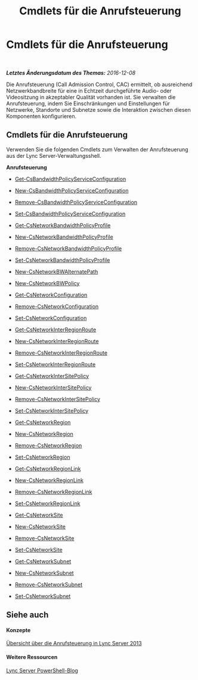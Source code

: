 ﻿---
title: Cmdlets für die Anrufsteuerung
TOCTitle: Cmdlets für die Anrufsteuerung
ms:assetid: dd9d3912-b562-4839-a337-bfc5277cfb62
ms:mtpsurl: https://technet.microsoft.com/de-de/library/Gg415676(v=OCS.15)
ms:contentKeyID: 49295631
ms.date: 12/10/2016
mtps_version: v=OCS.15
ms.translationtype: HT
---

# Cmdlets für die Anrufsteuerung

 

_**Letztes Änderungsdatum des Themas:** 2016-12-08_

Die Anrufsteuerung (Call Admission Control, CAC) ermittelt, ob ausreichend Netzwerkbandbreite für eine in Echtzeit durchgeführte Audio- oder Videositzung in akzeptabler Qualität vorhanden ist. Sie verwalten die Anrufsteuerung, indem Sie Einschränkungen und Einstellungen für Netzwerke, Standorte und Subnetze sowie die Interaktion zwischen diesen Komponenten konfigurieren.

## Cmdlets für die Anrufsteuerung

Verwenden Sie die folgenden Cmdlets zum Verwalten der Anrufsteuerung aus der Lync Server-Verwaltungsshell.

**Anrufsteuerung**

  -   
    [Get-CsBandwidthPolicyServiceConfiguration](get-csbandwidthpolicyserviceconfiguration.md)

  -   
    [New-CsBandwidthPolicyServiceConfiguration](new-csbandwidthpolicyserviceconfiguration.md)

  -   
    [Remove-CsBandwidthPolicyServiceConfiguration](remove-csbandwidthpolicyserviceconfiguration.md)

  -   
    [Set-CsBandwidthPolicyServiceConfiguration](set-csbandwidthpolicyserviceconfiguration.md)

  -   
    [Get-CsNetworkBandwidthPolicyProfile](get-csnetworkbandwidthpolicyprofile.md)

  -   
    [New-CsNetworkBandwidthPolicyProfile](new-csnetworkbandwidthpolicyprofile.md)

  -   
    [Remove-CsNetworkBandwidthPolicyProfile](remove-csnetworkbandwidthpolicyprofile.md)

  -   
    [Set-CsNetworkBandwidthPolicyProfile](set-csnetworkbandwidthpolicyprofile.md)

  -   
    [New-CsNetworkBWAlternatePath](new-csnetworkbwalternatepath.md)

  -   
    [New-CsNetworkBWPolicy](new-csnetworkbwpolicy.md)

  -   
    [Get-CsNetworkConfiguration](get-csnetworkconfiguration.md)

  -   
    [Remove-CsNetworkConfiguration](remove-csnetworkconfiguration.md)

  -   
    [Set-CsNetworkConfiguration](set-csnetworkconfiguration.md)

  -   
    [Get-CsNetworkInterRegionRoute](get-csnetworkinterregionroute.md)

  -   
    [New-CsNetworkInterRegionRoute](new-csnetworkinterregionroute.md)

  -   
    [Remove-CsNetworkInterRegionRoute](remove-csnetworkinterregionroute.md)

  -   
    [Set-CsNetworkInterRegionRoute](set-csnetworkinterregionroute.md)

  -   
    [Get-CsNetworkInterSitePolicy](get-csnetworkintersitepolicy.md)

  -   
    [New-CsNetworkInterSitePolicy](new-csnetworkintersitepolicy.md)

  -   
    [Remove-CsNetworkInterSitePolicy](remove-csnetworkintersitepolicy.md)

  -   
    [Set-CsNetworkInterSitePolicy](set-csnetworkintersitepolicy.md)

  -   
    [Get-CsNetworkRegion](get-csnetworkregion.md)

  -   
    [New-CsNetworkRegion](new-csnetworkregion.md)

  -   
    [Remove-CsNetworkRegion](remove-csnetworkregion.md)

  -   
    [Set-CsNetworkRegion](set-csnetworkregion.md)

  -   
    [Get-CsNetworkRegionLink](get-csnetworkregionlink.md)

  -   
    [New-CsNetworkRegionLink](new-csnetworkregionlink.md)

  -   
    [Remove-CsNetworkRegionLink](remove-csnetworkregionlink.md)

  -   
    [Set-CsNetworkRegionLink](set-csnetworkregionlink.md)

  -   
    [Get-CsNetworkSite](get-csnetworksite.md)

  -   
    [New-CsNetworkSite](new-csnetworksite.md)

  -   
    [Remove-CsNetworkSite](remove-csnetworksite.md)

  -   
    [Set-CsNetworkSite](set-csnetworksite.md)

  -   
    [Get-CsNetworkSubnet](get-csnetworksubnet.md)

  -   
    [New-CsNetworkSubnet](new-csnetworksubnet.md)

  -   
    [Remove-CsNetworkSubnet](remove-csnetworksubnet.md)

  -   
    [Set-CsNetworkSubnet](set-csnetworksubnet.md)

## Siehe auch

#### Konzepte

[Übersicht über die Anrufsteuerung in Lync Server 2013](lync-server-2013-overview-of-call-admission-control.md)  

#### Weitere Ressourcen

[Lync Server PowerShell-Blog](http://go.microsoft.com/fwlink/?linkid=203150%26clcid=0x407)

